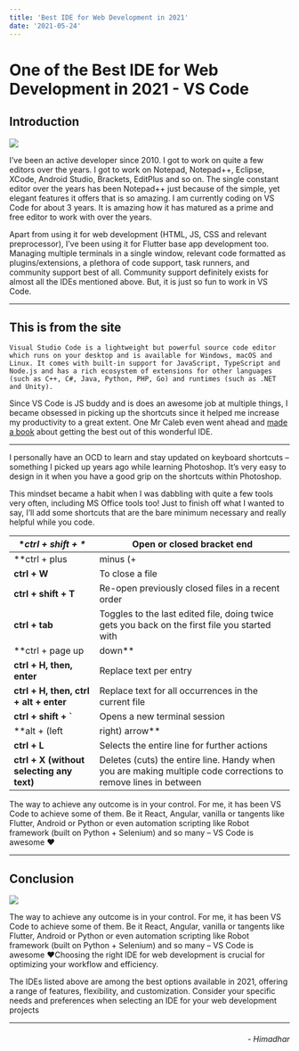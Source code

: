 ```yaml
---
title: 'Best IDE for Web Development in 2021'
date: '2021-05-24'
---
```

# One of the Best IDE for Web Development in 2021 - VS Code

## Introduction

![](/images/blogs/vscode-logo.png)

I’ve been an active developer since 2010. I got to work on quite a few editors over the years. I got to work on Notepad, Notepad++, Eclipse, XCode, Android Studio, Brackets, EditPlus and so on. The single constant editor over the years has been Notepad++ just because of the simple, yet elegant features it offers that is so amazing. I am currently coding on VS Code for about 3 years. It is amazing how it has matured as a prime and free editor to work with over the years.

Apart from using it for web development (HTML, JS, CSS and relevant preprocessor), I’ve been using it for Flutter base app development too. Managing multiple terminals in a single window, relevant code formatted as plugins/extensions, a plethora of code support, task runners, and community support best of all. Community support definitely exists for almost all the IDEs mentioned above. But, it is just so fun to work in VS Code.

---

## This is from the site

`Visual Studio Code is a lightweight but powerful source code editor which runs on your desktop and is available for Windows, macOS and Linux. It comes with built-in support for JavaScript, TypeScript and Node.js and has a rich ecosystem of extensions for other languages (such as C++, C#, Java, Python, PHP, Go) and runtimes (such as .NET and Unity).`

Since VS Code is JS buddy and is does an awesome job at multiple things, I became obsessed in picking up the shortcuts since it helped me increase my productivity to a great extent. One Mr Caleb even went ahead and [made a book](https://makevscodeawesome.com/) about getting the best out of this wonderful IDE.

---

I personally have an OCD to learn and stay updated on keyboard shortcuts – something I picked up years ago while learning Photoshop. It’s very easy to design in it when you have a good grip on the shortcuts within Photoshop.

This mindset became a habit when I was dabbling with quite a few tools very often, including MS Office tools too! Just to finish off what I wanted to say, I’ll add some shortcuts that are the bare minimum necessary and really helpful while you code.


| **ctrl + shift + \**                      | Open or closed bracket end                                                                                     |
| ------------------------------------------- | ---------------------------------------------------------------------------------------------------------------- |
| **ctrl + plus                             | minus (+                                                                                                       |
| **ctrl + W**                              | To close a file                                                                                                |
| **ctrl + shift + T**                      | Re-open previously closed files in a recent order                                                              |
| **ctrl + tab**                            | Toggles to the last edited file, doing twice gets you back on the first file you started with                  |
| **ctrl + page up                          | down**                                                                                                         |
| **ctrl + H, then, enter**                 | Replace text per entry                                                                                         |
| **ctrl + H, then, ctrl + alt + enter**    | Replace text for all occurrences in the current file                                                           |
| **ctrl + shift + `**                      | Opens a new terminal session                                                                                   |
| **alt + (left                             | right) arrow**                                                                                                 |
| **ctrl + L**                              | Selects the entire line for further actions                                                                    |
| **ctrl + X (without selecting any text)** | Deletes (cuts) the entire line. Handy when you are making multiple code corrections to remove lines in between |

The way to achieve any outcome is in your control. For me, it has been VS Code to achieve some of them. Be it React, Angular, vanilla or tangents like Flutter, Android or Python or even automation scripting like Robot framework (built on Python + Selenium) and so many – VS Code is awesome ❤️

---

## Conclusion

![](/images/blogs/road.jpeg)

The way to achieve any outcome is in your control. For me, it has been VS Code to achieve some of them. Be it React, Angular, vanilla or tangents like Flutter, Android or Python or even automation scripting like Robot framework (built on Python + Selenium) and so many – VS Code is awesome ❤️Choosing the right IDE for web development is crucial for optimizing your workflow and efficiency.

The IDEs listed above are among the best options available in 2021, offering a range of features, flexibility, and customization. Consider your specific needs and preferences when selecting an IDE for your web development projects

---

<h6 style="text-align: right">
- Himadhar
</h6>
